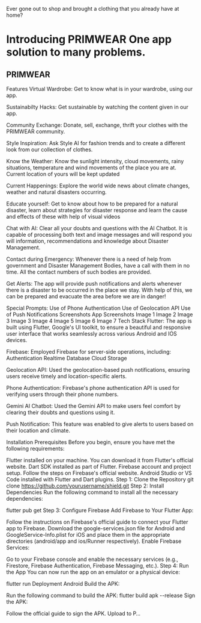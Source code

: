 Ever gone out to shop and brought a clothing that you already have at home?

# Introducing PRIMWEAR One app solution to many problems.
## PRIMWEAR
Features
Virtual Wardrobe: Get to know what is in your wardrobe, using our app.


Sustainabilty Hacks: Get sustainable by watching the content given in our app.

Community Exchange: Donate, sell, exchange, thrift your clothes with the PRIMWEAR community.

Style Inspiration: Ask Style AI for fashion trends and to create a different look from our collection of clothes.



Know the Weather: Know the sunlight intensity, cloud movements, rainy situations, temperature and wind movements of the place you are at. Current location of yours will be kept updated

Current Happenings: Explore the world wide news about climate changes, weather and natural disasters occurring.

Educate yourself: Get to know about how to be prepared for a natural disaster, learn about strategies for disaster response and learn the cause and effects of these with help of visual videos

Chat with AI: Clear all your doubts and questions with the AI Chatbot. It is capable of processing both text and image messages and will respond you will information, recommendations and knowledge about Disaster Management.

Contact during Emergency: Whenever there is a need of help from government and Disaster Management Bodies, have a call with them in no time. All the contact numbers of such bodies are provided.

Get Alerts: The app will provide push notifications and alerts whenever there is a disaster to be occurred in the place we stay. With help of this, we can be prepared and evacuate the area before we are in danger!

Special Prompts:
Use of Phone Authentication
Use of Geolocation API
Use of Push Notifications
Screenshots
App Screenshots
Image 1 Image 2 Image 3 Image 3
Image 4 Image 5 Image 6 Image 7
Tech Stack
Flutter: The app is built using Flutter, Google's UI toolkit, to ensure a beautiful and responsive user interface that works seamlessly across various Android and IOS devices.

Firebase: Employed Firebase for server-side operations, including: Authentication
Realtime Database
Cloud Storage

Geolocation API: Used the geolocation-based push notifications, ensuring users receive timely and location-specific alerts.

Phone Authentication: Firebase's phone authentication API is used for verifying users through their phone numbers.

Gemini AI Chatbot: Used the Gemini API to make users feel comfort by clearing their doubts and questions using it.

Push Notification: This feature was enabled to give alerts to users based on their location and climate.

Installation
Prerequisites
Before you begin, ensure you have met the following requirements:

Flutter installed on your machine. You can download it from Flutter's official website.
Dart SDK installed as part of Flutter.
Firebase account and project setup. Follow the steps on Firebase's official website.
Android Studio or VS Code installed with Flutter and Dart plugins.
Step 1: Clone the Repository
git clone https://github.com/yourusername/shield.git
Step 2: Install Dependencies
Run the following command to install all the necessary dependencies:

flutter pub get
Step 3: Configure Firebase
Add Firebase to Your Flutter App:

Follow the instructions on Firebase's official guide to connect your Flutter app to Firebase.
Download the google-services.json file for Android and GoogleService-Info.plist for iOS and place them in the appropriate directories (android/app and ios/Runner respectively).
Enable Firebase Services:

Go to your Firebase console and enable the necessary services (e.g., Firestore, Firebase Authentication, Firebase Messaging, etc.).
Step 4: Run the App
You can now run the app on an emulator or a physical device:

flutter run
Deployment
Android
Build the APK:

Run the following command to build the APK:
flutter build apk --release
Sign the APK:

Follow the official guide to sign the APK.
Upload to P…

